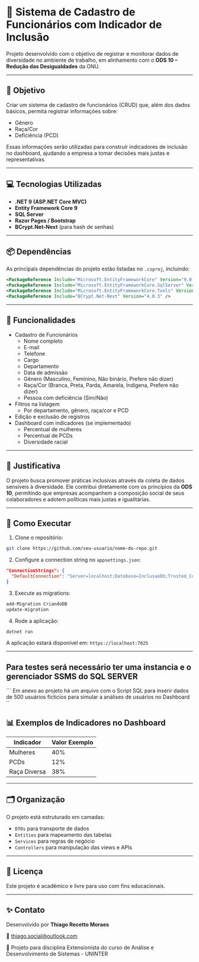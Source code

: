 # 👥 Sistema de Cadastro de Funcionários com Indicador de Inclusão

Projeto desenvolvido com o objetivo de registrar e monitorar dados de diversidade no ambiente de trabalho, em alinhamento com o **ODS 10 – Redução das Desigualdades** da ONU.

---

## 🎯 Objetivo

Criar um sistema de cadastro de funcionários (CRUD) que, além dos dados básicos, permita registrar informações sobre:

- Gênero
- Raça/Cor
- Deficiência (PCD)

Essas informações serão utilizadas para construir indicadores de inclusão no dashboard, ajudando a empresa a tomar decisões mais justas e representativas.

---

## 💻 Tecnologias Utilizadas

- **.NET 9 (ASP.NET Core MVC)**
- **Entity Framework Core 9**
- **SQL Server**
- **Razor Pages / Bootstrap**
- **BCrypt.Net-Next** (para hash de senhas)

---

## 📦 Dependências

As principais dependências do projeto estão listadas no `.csproj`, incluindo:

```xml
<PackageReference Include="Microsoft.EntityFrameworkCore" Version="9.0.6" />
<PackageReference Include="Microsoft.EntityFrameworkCore.SqlServer" Version="9.0.6" />
<PackageReference Include="Microsoft.EntityFrameworkCore.Tools" Version="9.0.6" />
<PackageReference Include="BCrypt.Net-Next" Version="4.0.3" />
```

---

## 🧩 Funcionalidades

- Cadastro de Funcionários
  - Nome completo
  - E-mail
  - Telefone
  - Cargo
  - Departamento
  - Data de admissão
  - Gênero (Masculino, Feminino, Não binário, Prefere não dizer)
  - Raça/Cor (Branca, Preta, Parda, Amarela, Indígena, Prefere não dizer)
  - Pessoa com deficiência (Sim/Não)
- Filtros na listagem
  - Por departamento, gênero, raça/cor e PCD
- Edição e exclusão de registros
- Dashboard com indicadores (se implementado)
  - Percentual de mulheres
  - Percentual de PCDs
  - Diversidade racial

---

## 🧠 Justificativa

O projeto busca promover práticas inclusivas através da coleta de dados sensíveis à diversidade. Ele contribui diretamente com os princípios da **ODS 10**, permitindo que empresas acompanhem a composição social de seus colaboradores e adotem políticas mais justas e igualitárias.

---

## 🚀 Como Executar

1. Clone o repositório:

```bash
git clone https://github.com/seu-usuario/nome-do-repo.git
```

2. Configure a connection string no `appsettings.json`:

```json
"ConnectionStrings": {
  "DefaultConnection": "Server=localhost;Database=InclusaoDb;Trusted_Connection=True;"
}
```

3. Execute as migrations:

```bash
add-Migration CriandoDB
update-migration
```

4. Rode a aplicação:

```bash
dotnet run
```

A aplicação estará disponível em: `https://localhost:7025`

---

## Para testes será necessário ter uma instancia e o gerenciador SSMS do SQL SERVER

``` Em anexo ao projeto há um arquivo com o Script SQL para inserir dados de 500 usuários ficticios para simular a análises de usuários no Dashboard ``

## 📊 Exemplos de Indicadores no Dashboard

| Indicador       | Valor Exemplo |
|-----------------|----------------|
| Mulheres        | 40%            |
| PCDs            | 12%            |
| Raça Diversa    | 38%            |

---

## 🗂️ Organização

O projeto está estruturado em camadas:

- `DTOs` para transporte de dados
- `Entities` para mapeamento das tabelas
- `Services` para regras de negócio
- `Controllers` para manipulação das views e APIs

---

## 📃 Licença

Este projeto é acadêmico e livre para uso com fins educacionais.

---

## ✨ Contato

Desenvolvido por **Thiago Recetto Moraes**

📧 thiago.social@outlook.com  

📎 Projeto para disciplina Extensionista do curso de Análise e Desenvolvimento de Sistemas - UNINTER
